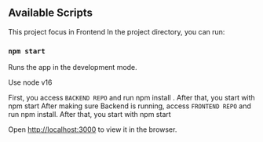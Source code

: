 ## Available Scripts
This project focus in Frontend
In the project directory, you can run:

### `npm start`

Runs the app in the development mode.

Use node v16

First, you access  `BACKEND REPO` and run npm install . After that, you start with npm start
After making sure Backend is running, access `FRONTEND REPO` and run npm install. After that, you start with npm start

Open [http://localhost:3000](http://localhost:3000) to view it in the browser.

